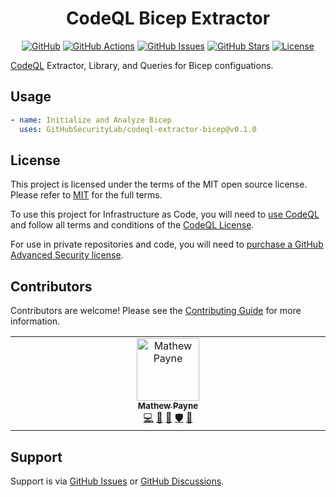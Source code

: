 <!-- markdownlint-disable -->
<div align="center">

<h1>CodeQL Bicep Extractor</h1>

[![GitHub](https://img.shields.io/badge/github-%23121011.svg?style=for-the-badge&logo=github&logoColor=white)](https://github.com/GitHubSecurityLab/codeql-extractor-bicep)
[![GitHub Actions](https://img.shields.io/github/actions/workflow/status/GitHubSecurityLab/codeql-extractor-bicep/publish.yml?style=for-the-badge)](https://github.com/GitHubSecurityLab/codeql-extractor-bicep/actions/workflows/publish.yml?query=branch%3Amain)
[![GitHub Issues](https://img.shields.io/github/issues/GitHubSecurityLab/codeql-extractor-bicep?style=for-the-badge)](https://github.com/GitHubSecurityLab/codeql-extractor-bicep/issues)
[![GitHub Stars](https://img.shields.io/github/stars/GitHubSecurityLab/codeql-extractor-bicep?style=for-the-badge)](https://github.com/GitHubSecurityLab/codeql-extractor-bicep)
[![License](https://img.shields.io/github/license/Ileriayo/markdown-badges?style=for-the-badge)](./LICENSE)

</div>
<!-- markdownlint-restore -->

[CodeQL][codeql] Extractor, Library, and Queries for Bicep configuations.

## Usage

```yaml
- name: Initialize and Analyze Bicep
  uses: GitHubSecurityLab/codeql-extractor-bicep@v0.1.0
```

## License

This project is licensed under the terms of the MIT open source license.
Please refer to [MIT](./LICENSE.md) for the full terms.

To use this project for Infrastructure as Code, you will need to [use CodeQL][codeql] and follow all terms and conditions of the [CodeQL License][codeql-license].

For use in private repositories and code, you will need to [purchase a GitHub Advanced Security license][advanced-security].

## Contributors

Contributors are welcome! Please see the [Contributing Guide](CONTRIBUTING.md) for more information.

<!-- ALL-CONTRIBUTORS-LIST:START - Do not remove or modify this section -->
<!-- prettier-ignore-start -->
<!-- markdownlint-disable -->
<table>
  <tbody>
    <tr>
      <td align="center" valign="top" width="10%"><a href="https://geekmasher.dev"><img src="https://avatars.githubusercontent.com/u/2772944?v=3?s=100" width="100px;" alt="Mathew Payne"/><br /><sub><b>Mathew Payne</b></sub></a><br /><a href="https://github.com/GitHubSecurityLab/codeql-extractor-bicep/commits?author=geekmasher" title="Code">💻</a> <a href="#research-geekmasher" title="Research">🔬</a> <a href="#maintenance-geekmasher" title="Maintenance">🚧</a> <a href="#security-geekmasher" title="Security">🛡️</a> <a href="#ideas-geekmasher" title="Ideas, Planning, & Feedback">🤔</a></td>
    </tr>
  </tbody>
</table>

<!-- markdownlint-restore -->
<!-- prettier-ignore-end -->

<!-- ALL-CONTRIBUTORS-LIST:END -->

## Support

Support is via [GitHub Issues][issues] or [GitHub Discussions][discussions].

<!-- Resources -->

[issues]: https://github.com/GitHubSecurityLab/codeql-extractor-bicep/issues
[discussions]: https://github.com/GitHubSecurityLab/codeql-extractor-bicep/discussions
[codeql]: https://codeql.github.com/
[codeql-license]: https://github.com/github/codeql-cli-binaries/blob/main/LICENSE.md
[advanced-security]: https://github.com/features/security
